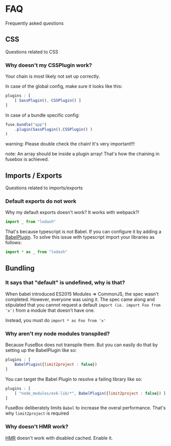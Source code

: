 # FAQ

Frequently asked questions

## CSS

Questions related to CSS

### Why doesn't my CSSPlugin work?
Your chain is most likely not set up correctly. 

In case of the global config, make sure it looks like this:

```js
plugins : [
    [ SassPlugin(), CSSPlugin() ]
]
```

In case of a bundle specific config:

```js
fuse.bundle("app")
    .plugin(SassPlugin(),CSSPlugin() )
)
```

warning: Please double check the chain! It's very important!!!

note: An array should be inside a plugin array! That's how the chaining in fusebox is achieved.

## Imports / Exports
Questions related to imports/exports

### Default exports do not work

Why my default exports doesn't work? It works with webpack?!

```js
import _ from "lodash"
```

That's because typescript is not Babel. If you can configure it by adding a [BabelPlugin](/plugins/babelplugin).  To solve this issue with typescript import your libraries as follows:


```js
import * as _ from "lodash"
```

## Bundling

### It says that "default" is undefined, why is that?

When babel introduced ES2015 Modules => CommonJS, the spec wasn't completed. However, everyone was using it. The spec came along and stipulated that you cannot request a default `import (ie. import Foo from 'x')` from a module that doesn't have one. 

Instead, you must do `import * as Foo from 'x'`




### Why aren't my node modules transpiled?

Because FuseBox does not transpile them. But you can easily do that by setting up the BabelPlugin like so:

```js
plugins : [
    BabelPlugin({limit2project : false})
]
```

You can target the Babel Plugin to resolve a failing library like so:

```js
plugins : [
    [ "node_modules/es6-lib/*", BabelPlugin({limit2project : false}) ]
]
```


FuseBox deliberately limits `Babel` to increase the overal performance. That's why `limit2project` is required 


### Why doesn't HMR work?

[HMR](/page/development#hot-module-reload) doesn't work with disabled cached. Enable it.
